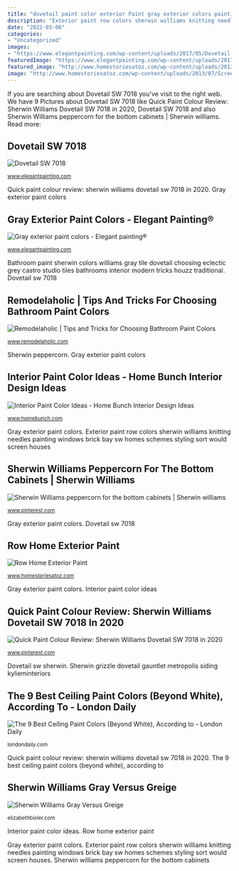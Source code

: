```yaml
---
title: "dovetail paint color exterior Paint gray exterior colors painting light grey trim dark schemes siding combinations outside homes painted charcoal popular moore door elegantpainting"
description: "Exterior paint row colors sherwin williams knitting needles painting windows brick bay sw homes schemes styling sort would screen houses"
date: "2022-03-06"
categories:
- "Uncategorized"
images:
- "https://www.elegantpainting.com/wp-content/uploads/2017/05/Dovetail-SW-7018.png"
featuredImage: "https://www.elegantpainting.com/wp-content/uploads/2017/05/Dovetail-SW-7018.png"
featured_image: "http://www.homestoriesatoz.com/wp-content/uploads/2013/07/Screen-Shot-2013-07-20-at-4.37.37-PM.png"
image: "http://www.homestoriesatoz.com/wp-content/uploads/2013/07/Screen-Shot-2013-07-20-at-4.37.37-PM.png"
---
```


If you are searching about Dovetail SW 7018 you've visit to the right web. We have 9 Pictures about Dovetail SW 7018 like Quick Paint Colour Review: Sherwin Williams Dovetail SW 7018 in 2020, Dovetail SW 7018 and also Sherwin Williams peppercorn for the bottom cabinets | Sherwin williams. Read more:

## Dovetail SW 7018

![Dovetail SW 7018](https://www.elegantpainting.com/wp-content/uploads/2017/05/Dovetail-SW-7018.png "Paint gray exterior colors painting light grey trim dark schemes siding combinations outside homes painted charcoal popular moore door elegantpainting")

<small>www.elegantpainting.com</small>

Quick paint colour review: sherwin williams dovetail sw 7018 in 2020. Gray exterior paint colors

## Gray Exterior Paint Colors - Elegant Painting®

![Gray exterior paint colors - Elegant painting®](http://i0.wp.com/www.elegantpainting.com/wp-content/uploads/2014/04/outside-house-paint-gray.png?resize=574%2C520 "Exterior paint row colors sherwin williams knitting needles painting windows brick bay sw homes schemes styling sort would screen houses")

<small>www.elegantpainting.com</small>

Bathroom paint sherwin colors williams gray tile dovetail choosing eclectic grey castro studio tiles bathrooms interior modern tricks houzz traditional. Dovetail sw 7018

## Remodelaholic | Tips And Tricks For Choosing Bathroom Paint Colors

![Remodelaholic | Tips and Tricks for Choosing Bathroom Paint Colors](http://st.houzz.com/simgs/cd61d2c00d730e69_8-2792/eclectic-bathroom.jpg "Gray exterior paint colors")

<small>www.remodelaholic.com</small>

Sherwin peppercorn. Gray exterior paint colors

## Interior Paint Color Ideas - Home Bunch Interior Design Ideas

![Interior Paint Color Ideas - Home Bunch Interior Design Ideas](https://www.homebunch.com/wp-content/uploads/2016/11/SW7030-Anew-Gray-by-Sherwin-Williams.jpg "Sherwin williams peppercorn for the bottom cabinets")

<small>www.homebunch.com</small>

Gray exterior paint colors. Exterior paint row colors sherwin williams knitting needles painting windows brick bay sw homes schemes styling sort would screen houses

## Sherwin Williams Peppercorn For The Bottom Cabinets | Sherwin Williams

![Sherwin Williams peppercorn for the bottom cabinets | Sherwin williams](https://i.pinimg.com/originals/b4/d6/94/b4d694aef2ec25c760ecadc5dee848c8.jpg "Quick paint colour review: sherwin williams dovetail sw 7018 in 2020")

<small>www.pinterest.com</small>

Gray exterior paint colors. Dovetail sw 7018

## Row Home Exterior Paint

![Row Home Exterior Paint](http://www.homestoriesatoz.com/wp-content/uploads/2013/07/Screen-Shot-2013-07-20-at-4.37.37-PM.png "Bathroom paint sherwin colors williams gray tile dovetail choosing eclectic grey castro studio tiles bathrooms interior modern tricks houzz traditional")

<small>www.homestoriesatoz.com</small>

Gray exterior paint colors. Interior paint color ideas

## Quick Paint Colour Review: Sherwin Williams Dovetail SW 7018 In 2020

![Quick Paint Colour Review: Sherwin Williams Dovetail SW 7018 in 2020](https://i.pinimg.com/736x/d4/c6/ca/d4c6ca86334398d30d9fa36915f10cad.jpg "Paint gray exterior colors painting light grey trim dark schemes siding combinations outside homes painted charcoal popular moore door elegantpainting")

<small>www.pinterest.com</small>

Dovetail sw sherwin. Sherwin grizzle dovetail gauntlet metropolis siding kylieminteriors

## The 9 Best Ceiling Paint Colors (Beyond White), According To - London Daily

![The 9 Best Ceiling Paint Colors (Beyond White), According to - London Daily](https://londondaily.com/images/20/12/m-2enpmzzvbzb.jpg "Bathroom paint sherwin colors williams gray tile dovetail choosing eclectic grey castro studio tiles bathrooms interior modern tricks houzz traditional")

<small>londondaily.com</small>

Quick paint colour review: sherwin williams dovetail sw 7018 in 2020. The 9 best ceiling paint colors (beyond white), according to

## Sherwin Williams Gray Versus Greige

![Sherwin Williams Gray Versus Greige](https://i0.wp.com/elizabethbixler.com/wp-content/uploads/2015/09/sherwin-williams-dovetail-warm-dark-gray.jpg "Exterior paint row colors sherwin williams knitting needles painting windows brick bay sw homes schemes styling sort would screen houses")

<small>elizabethbixler.com</small>

Interior paint color ideas. Row home exterior paint

Gray exterior paint colors. Exterior paint row colors sherwin williams knitting needles painting windows brick bay sw homes schemes styling sort would screen houses. Sherwin williams peppercorn for the bottom cabinets

